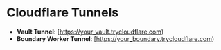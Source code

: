 # Cloudflare Tunnels

- **Vault Tunnel**: [https://your_vault.trycloudflare.com)
- **Boundary Worker Tunnel**: [https://your_boundary.trycloudflare.com)
